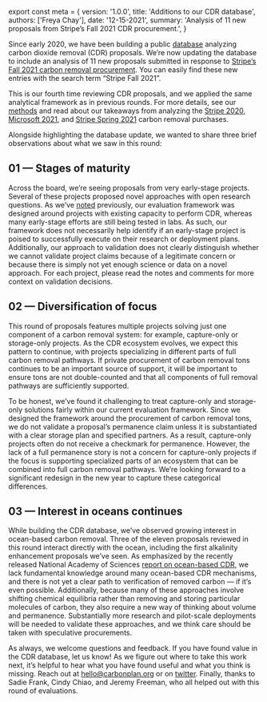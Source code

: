 export const meta = {
  version: '1.0.0',
  title: 'Additions to our CDR database',
  authors: ['Freya Chay'],
  date: '12-15-2021',
  summary:
    'Analysis of 11 new proposals from Stripe’s Fall 2021 CDR procurement.',
}

Since early 2020, we have been building a public [database](https://carbonplan.org/research/cdr-database) analyzing carbon dioxide removal (CDR) proposals. We’re now updating the database to include an analysis of 11 new proposals submitted in response to [Stripe’s Fall 2021 carbon removal procurement](https://stripe.com/newsroom/news/fall-21-carbon-removal-purchases). You can easily find these new entries with the search term “Stripe Fall 2021”.

This is our fourth time reviewing CDR proposals, and we applied the same analytical framework as in previous rounds. For more details, see our [methods](https://carbonplan.org/research/cdr-database/methods) and read about our takeaways from analyzing the [Stripe 2020](https://carbonplan.org/research/stripe-2020-insights), [Microsoft 2021](https://carbonplan.org/research/microsoft-2021-insights), and [Stripe Spring 2021](https://carbonplan.org/research/stripe-2021-insights) carbon removal purchases.

Alongside highlighting the database update, we wanted to share three brief observations about what we saw in this round:

## 01 — Stages of maturity

Across the board, we’re seeing proposals from very early-stage projects. Several of these projects proposed novel approaches with open research questions. As we’ve [noted](https://carbonplan.org/research/stripe-2021-insights) previously, our evaluation framework was designed around projects with existing capacity to perform CDR, whereas many early-stage efforts are still being tested in labs. As such, our framework does not necessarily help identify if an early-stage project is poised to successfully execute on their research or deployment plans. Additionally, our approach to validation does not clearly distinguish whether we cannot validate project claims because of a legitimate concern or because there is simply not yet enough science or data on a novel approach. For each project, please read the notes and comments for more context on validation decisions.

## 02 — Diversification of focus

This round of proposals features multiple projects solving just one component of a carbon removal system: for example, capture-only or storage-only projects. As the CDR ecosystem evolves, we expect this pattern to continue, with projects specializing in different parts of full carbon removal pathways. If private procurement of carbon removal tons continues to be an important source of support, it will be important to ensure tons are not double-counted and that all components of full removal pathways are sufficiently supported.

To be honest, we’ve found it challenging to treat capture-only and storage-only solutions fairly within our current evaluation framework. Since we designed the framework around the procurement of carbon removal tons, we do not validate a proposal’s permanence claim unless it is substantiated with a clear storage plan and specified partners. As a result, capture-only projects often do not receive a checkmark for permanence. However, the lack of a full permanence story is not a concern for capture-only projects if the focus is supporting specialized parts of an ecosystem that can be combined into full carbon removal pathways. We’re looking forward to a significant redesign in the new year to capture these categorical differences.

## 03 — Interest in oceans continues

While building the CDR database, we’ve observed growing interest in ocean-based carbon removal. Three of the eleven proposals reviewed in this round interact directly with the ocean, including the first alkalinity enhancement proposals we’ve seen. As emphasized by the recently released National Academy of Sciences [report on ocean-based CDR](https://www.nap.edu/catalog/26278/a-research-strategy-for-ocean-based-carbon-dioxide-removal-and-sequestration), we lack fundamental knowledge around many ocean-based CDR mechanisms, and there is not yet a clear path to verification of removed carbon — if it’s even possible. Additionally, because many of these approaches involve shifting chemical equilibria rather than removing and storing particular molecules of carbon, they also require a new way of thinking about volume and permanence. Substantially more research and pilot-scale deployments will be needed to validate these approaches, and we think care should be taken with speculative procurements.

As always, we welcome questions and feedback. If you have found value in the CDR database, let us know! As we figure out where to take this work next, it’s helpful to hear what you have found useful and what you think is missing. Reach out at [hello@carbonplan.org](mailto:hello@carbonplan.org) or on [twitter](https://twitter.com/carbonplanorg). Finally, thanks to Sadie Frank, Cindy Chiao, and Jeremy Freeman, who all helped out with this round of evaluations.
